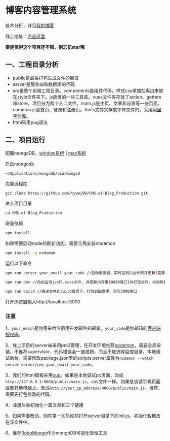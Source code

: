 # 博客内容管理系统

技术分析，详见[我的博客](https://www.wty90.com/2018/02/16/cms-blog/)

线上地址：[点击这里](https://cms.wty90.com)

**要是觉得这个项目还不错，别忘记star哦**

## 一、工程目录分析
* public是最后打包生成文件的目录
* server是服务端和数据库的代码
* src是整个前端工程目录。components是组件代码，样式css单独抽离出来放在style文件夹下。js放置的一些工具库。vuex文件夹存放了action、getters和store。项目分为两个入口文件。main.js是主页、文章和设置等一些页面。common.js是首页、登录和注册页。fonts文件夹存放字体文件的，采用[阿里字体库](iconfont.cn)。
* html采用pug语法

## 二、项目运行
配置mongoDB，[window系统](http://www.runoob.com/mongodb/mongodb-window-install.html) | [mac系统](http://www.runoob.com/mongodb/mongodb-osx-install.html)  

启动mongodb
```bash
~/Applications/mongodb/bin/mongod
```
克隆远程库
```
git clone https://github.com/tywei90/CMS-of-Blog_Production.git
```
进入项目目录
```bash
cd CMS-of-Blog_Production
```
安装依赖
```bash
npm install
```
如果需要启动node热刷新功能，需要全局安装nodemon
```bash
npm install -g nodemon
```
运行以下命令
```bash
npm run server your_email your_code //启动服务器，实时监测后台代码并更新(需要手动刷新页面)

npm run dev //动态监测jsx和.scss文件, 并更新内存里(8080端口)的打包文件，自动刷新页面

npm run build //编译文件到build目录下，打包到磁盘里，对应3000端口
```
打开浏览器输入http://localhost:3000

### 注意
1、`your_email`是你用来给注册用户发邮件的邮箱，`your_code`是你邮箱的[客户端授权码](http://help.mail.163.com/faqDetail.do?code=d7a5dc8471cd0c0e8b4b8f4f8e49998b374173cfe9171305fa1ce630d7f67ac2cda80145a1742516)。

2、线上项目的server端采用pm2管理，在开发环境推荐[nodemon](https://github.com/remy/nodemon/)，需要全局安装。不推荐supervisor，代码错误会一直报错，而且不能选择监控目录。本地调试后台，需要修改package.json里的scripts.server属性为`nodemon --watch server server/cms your_email your_code`。

3、我们的html模板采用[pug](https://pugjs.org/api/getting-started.html)。如果是本地调试pc页面，改成`http://127.0.0.1:8080/public/main.js`，css文件一样。如果是调试手机页面或者其他电脑上，改成`http://your_ip_address:4000/public/main.js`。当然，需要先打包修改的代码。  

4、注册后会初始化一篇文章和三个链接  

5、如果需要改动，则在第一次启动前打开server目录下的init.js，初始化数据放在该文件中。  

6、推荐[RoboMongo](https://robomongo.org)作为mongoDB可视化管理工具



